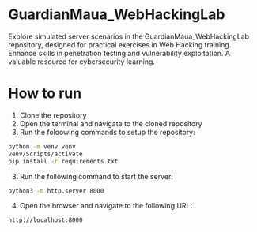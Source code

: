 # GuardianMaua_WebHackingLab
Explore simulated server scenarios in the GuardianMaua_WebHackingLab repository, designed for practical exercises in Web Hacking training. Enhance skills in penetration testing and vulnerability exploitation. A valuable resource for cybersecurity learning.

# How to run
1. Clone the repository	
2. Open the terminal and navigate to the cloned repository
3. Run the foloowing commands to setup the repository:

```bash
python -m venv venv
venv/Scripts/activate
pip install -r requirements.txt
```

3. Run the following command to start the server:
```bash
python3 -m http.server 8000
```
4. Open the browser and navigate to the following URL:
```bash
http://localhost:8000
```
